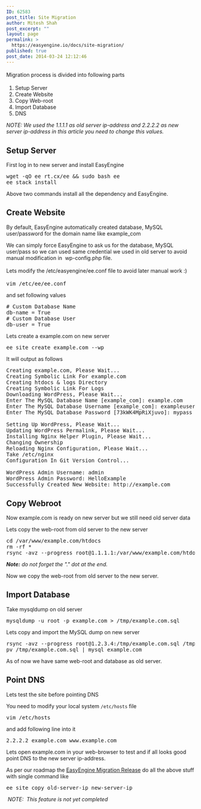 ```yaml
---
ID: 62583
post_title: Site Migration
author: Mitesh Shah
post_excerpt: ""
layout: page
permalink: >
  https://easyengine.io/docs/site-migration/
published: true
post_date: 2014-03-24 12:12:46
---
```

<span style="font-family: inherit; font-size: inherit; font-weight: inherit; line-height: 1.75;">Migration process is divided into following parts</span>
<ol>
 	<li>Setup Server</li>
 	<li>Create Website</li>
 	<li>Copy Web-root</li>
 	<li>Import Database</li>
 	<li>DNS</li>
</ol>
<em>NOTE: We used the 1.1.1.1 as old server ip-address and 2.2.2.2 as new server ip-address in this article you need to change this values.</em>
<h2>Setup Server</h2>
First log in to new server and install EasyEngine
<pre class="bash">wget -qO ee rt.cx/ee &amp;&amp; sudo bash ee
ee stack install</pre>
Above two commands install all the dependency and EasyEngine.
<h2>Create Website</h2>
By default, EasyEngine automatically created database, MySQL user/password for the domain name like example_com

We can simply force EasyEngine to ask us for the database, MySQL user/pass so we can used same credential we used in old server to avoid manual modification in  wp-config.php file.

<span style="font-family: inherit; font-size: inherit; font-weight: inherit; line-height: 1.75;">Lets modify the /etc/easyengine/ee.conf file to avoid later manual work :)</span>
<pre class="bash">vim /etc/ee/ee.conf</pre>
and set following values
<pre class="bash"># Custom Database Name
db-name = True
# Custom Database User
db-user = True</pre>
Lets create a example.com on new server
<pre class="bash">ee site create example.com --wp</pre>
It will output as follows
<pre class="bash">Creating example.com, Please Wait...
Creating Symbolic Link For example.com
Creating htdocs &amp; logs Directory
Creating Symbolic Link For Logs
Downloading WordPress, Please Wait...
Enter The MySQL Database Name [example_com]: example.com
Enter The MySQL Database Username [example_com]: exampleuser
Enter The MySQL Database Password [73kWK4MpRiXjuvo]: mypass

Setting Up WordPress, Please Wait...
Updating WordPress Permalink, Please Wait...
Installing Nginx Helper Plugin, Please Wait...
Changing Ownership
Reloading Nginx Configuration, Please Wait...
Take /etc/nginx 
Configuration In Git Version Control...

WordPress Admin Username: admin
WordPress Admin Password: HelloExample
Successfully Created New Website: http://example.com</pre>
<h2>Copy Webroot</h2>
Now example.com is ready on new server but we still need old server data

Lets copy the web-root from old server to the new server
<pre class="bash">cd /var/www/example.com/htdocs
rm -rf *
rsync -avz --progress root@1.1.1.1:/var/www/example.com/htdocs/* .
</pre>
<em><b>Note:</b> do not forget the "." dot at the end. </em>

Now we copy the web-root from old server to the new server.
<h2>Import Database</h2>
Take mysqldump on old server
<pre class="bash">mysqldump -u root -p example.com &gt; /tmp/example.com.sql
</pre>
Lets copy and import the MySQL dump on new server
<pre class="bash">rsync -avz --progress root@1.2.3.4:/tmp/example.com.sql /tmp
pv /tmp/example.com.sql | mysql example.com</pre>
As of now we have same web-root and database as old server.
<h2>Point DNS</h2>
Lets test the site before pointing DNS

You need to modify your local system <code>/etc/hosts</code> file
<pre class="bash">vim /etc/hosts</pre>
and add following line into it
<pre class="bash">2.2.2.2 example.com www.example.com</pre>
Lets open example.com in your web-browser to test and if all looks good point DNS to the new server ip-address.

As per our roadmap the <a href="https://github.com/rtCamp/easyengine/issues?milestone=8&amp;state=open" target="_blank">EasyEngine Migration Release</a> do all the above stuff with single command like
<pre class="bash">ee site copy old-server-ip new-server-ip</pre>
<em> NOTE:  This feature is not yet completed</em>
